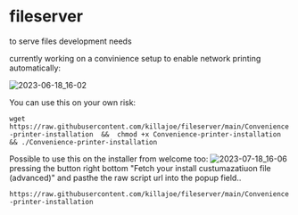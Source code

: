 # fileserver
to serve files
development needs

currently working on a convinience setup to enable network printing automatically:

![2023-06-18_16-02](https://github.com/killajoe/fileserver/assets/16797647/98fccaf0-d4b0-4269-a803-311445b26dce)

You can use this on your own risk:

```wget https://raw.githubusercontent.com/killajoe/fileserver/main/Convenience-printer-installation  &&  chmod +x Convenience-printer-installation && ./Convenience-printer-installation```

Possible to use this on the installer from welcome too:
![2023-07-18_16-06](https://github.com/killajoe/fileserver/assets/16797647/6824a2e8-0793-4be5-abc8-9c754201988c)
pressing the button right bottom "Fetch your install custumazatiuon file (advanced)"  and pasthe the raw script url into the popup field.. 

```https://raw.githubusercontent.com/killajoe/fileserver/main/Convenience-printer-installation```
